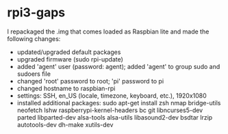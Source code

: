 # rpi3-gaps

I repackaged the .img that comes loaded as Raspbian lite and made the following changes:
- updated/upgraded default packages
- upgraded firmware (sudo rpi-update)
- added 'agent' user (password: agent); added 'agent' to group sudo and sudoers file
- changed 'root' password to root; 'pi' password to pi
- changed hostname to raspbian-rpi
- settings: SSH, en_US (locale, timezone, keyboard, etc.), 1920x1080
- installed additional packages:
		sudo apt-get install zsh nmap bridge-utils neofetch lshw raspberrypi-kernel-headers bc git libncurses5-dev parted libparted-dev alsa-tools alsa-utils libasound2-dev bsdtar lrzip autotools-dev dh-make xutils-dev
